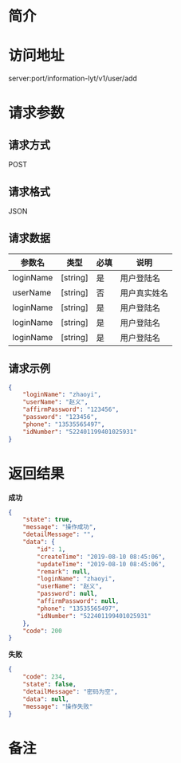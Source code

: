 # 简介

# 访问地址
server:port/information-lyt/v1/user/add

# 请求参数

## 请求方式
POST

## 请求格式
JSON

## 请求数据
|参数名|类型|必填|说明|
|-|-|-|-|
|loginName|[string]|是|用户登陆名|
|userName|[string]|否|用户真实姓名|
|loginName|[string]|是|用户登陆名|
|loginName|[string]|是|用户登陆名|
|loginName|[string]|是|用户登陆名|
## 请求示例
```json
{
	"loginName": "zhaoyi",
    "userName": "赵义",
	"affirmPassword": "123456",
	"password": "123456",
	"phone": "13535565497",
	"idNumber": "522401199401025931"
}
```

# 返回结果
**成功**
```json
{
    "state": true,
    "message": "操作成功",
    "detailMessage": "",
    "data": {
        "id": 1,
        "createTime": "2019-08-10 08:45:06",
        "updateTime": "2019-08-10 08:45:06",
        "remark": null,
        "loginName": "zhaoyi",
        "userName": "赵义",
        "password": null,
        "affirmPassword": null,
        "phone": "13535565497",
        "idNumber": "522401199401025931"
    },
    "code": 200
}
```

**失败**
```json
{
    "code": 234,
    "state": false,
    "detailMessage": "密码为空",
    "data": null,
    "message": "操作失败"
}
```

# 备注

